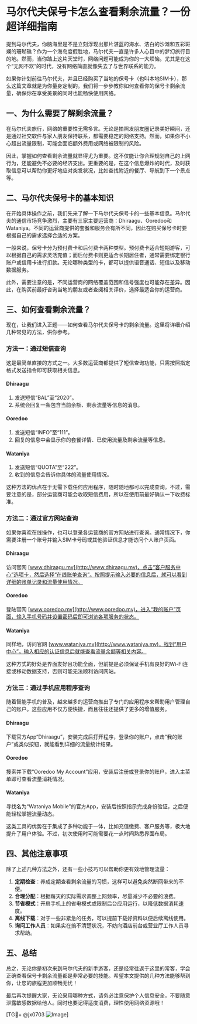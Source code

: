 # 马尔代夫保号卡怎么查看剩余流量？一份超详细指南

提到马尔代夫，你脑海里是不是立刻浮现出那片湛蓝的海水、洁白的沙滩和五彩斑斓的珊瑚礁？作为一个海岛度假胜地，马尔代夫一直是许多人心目中的梦幻旅行目的地。然而，当你踏上这片天堂时，网络问题可能成为你的一大烦恼。尤其是在这个“无网不欢”的时代，没有网络简直就像失去了与世界联系的能力。

如果你计划前往马尔代夫，并且已经购买了当地的保号卡（也叫本地SIM卡），那么这篇文章就是为你量身定制的。我们将一步步教你如何查看你的保号卡剩余流量，确保你在享受美景的同时也能畅快使用网络。

## 一、为什么需要了解剩余流量？

在马尔代夫旅行，网络的重要性无需多言。无论是拍照发朋友圈记录美好瞬间，还是通过社交软件与家人朋友保持联系，都需要稳定的网络支持。然而，如果你不小心超出流量限制，可能会面临额外费用或网络被限制的风险。

因此，掌握如何查看剩余流量就显得尤为重要。这不仅能让你合理规划自己的上网行为，还能避免不必要的经济支出。更重要的是，在这个信息爆炸的时代，及时获取信息可以帮助你更好地应对突发状况，比如查找附近的餐厅、导航到下一个景点等。

## 二、马尔代夫保号卡的基本知识

在开始具体操作之前，我们先来了解一下马尔代夫保号卡的一些基本信息。马尔代夫的通信市场竞争激烈，主要有三家主要运营商：Dhiraagu、Ooredoo和Wataniya。不同的运营商提供的套餐和服务会有所不同，因此在购买保号卡时要根据自己的需求选择合适的方案。

一般来说，保号卡分为预付费卡和后付费卡两种类型。预付费卡适合短期游客，可以根据自己的需求灵活充值；而后付费卡则更适合长期居住者，通常需要绑定银行账户或信用卡进行扣款。无论哪种类型的卡，都可以提供语音通话、短信以及移动数据服务。

此外，需要注意的是，不同运营商的网络覆盖范围和信号强度也可能存在差异。因此，在购买前最好咨询当地的朋友或者查阅相关评价，选择最适合你的运营商。

## 三、如何查看剩余流量？

现在，让我们进入正题——如何查看马尔代夫保号卡的剩余流量。这里将详细介绍几种常见的方法，供你参考。

### 方法一：通过短信查询

这是最简单直接的方式之一。大多数运营商都提供了短信查询功能，只需按照指定格式发送指令即可获取相关信息。

#### Dhiraagu
1. 发送短信“BAL”至“2020”。
2. 系统会回复一条包含当前余额、剩余流量等信息的消息。

#### Ooredoo
1. 发送短信“INFO”至“111”。
2. 回复的信息中会显示你的套餐详情、已使用流量及剩余流量等信息。

#### Wataniya
1. 发送短信“QUOTA”至“222”。
2. 收到的信息会告诉你具体的流量使用情况。

这种方法的优点在于无需下载任何应用程序，随时随地都可以完成查询。不过，需要注意的是，部分运营商可能会收取短信费用，所以在使用前最好确认一下收费标准。

### 方法二：通过官方网站查询

如果你喜欢在线操作，也可以登录各运营商的官方网站进行查询。通常情况下，你需要注册一个账号并输入SIM卡号码或其他验证信息才能访问个人账户页面。

#### Dhiraagu
访问官网 [www.dhiraagu.mv](http://www.dhiraagu.mv)，点击“客户服务中心”选项卡，然后选择“在线账单查询”。按照提示输入必要的信息后，就可以看到详细的账单记录和流量使用情况。

#### Ooredoo
登陆官网 [www.ooredoo.mv](http://www.ooredoo.mv)，进入“我的账户”页面，输入手机号码并设置密码后即可浏览各项服务的状态。

#### Wataniya
同样地，访问官网 [www.wataniya.mv](http://www.wataniya.mv)，找到“用户中心”，输入相应的认证信息后就能查看流量余额等相关内容。

这种方式的好处是界面友好且功能全面，但前提是必须保证手机有良好的Wi-Fi连接或移动数据支持，否则可能无法顺利访问网站。

### 方法三：通过手机应用程序查询

随着智能手机的普及，越来越多的运营商推出了专门的应用程序来帮助用户管理自己的账户。这些应用不仅方便快捷，而且往往还提供了更多的增值服务。

#### Dhiraagu
下载官方App“Dhiraagu”，安装完成后打开程序，登录你的账户，点击“我的账户”或类似按钮，就能看到详细的流量统计结果。

#### Ooredoo
搜索并下载“Ooredoo My Account”应用，安装后注册或登录你的账户，进入主菜单即可查看流量消耗情况。

#### Wataniya
寻找名为“Wataniya Mobile”的官方App，安装后按照指示完成身份验证，之后便能轻松掌握流量动态。

这类工具的优势在于集成了多种功能于一体，比如充值缴费、客户服务等，极大地提升了用户体验。不过，初次使用时可能需要花一点时间熟悉界面布局。

## 四、其他注意事项

除了上述几种方法之外，还有一些小技巧可以帮助你更有效地管理流量：

1. **定期检查**：养成定期查看剩余流量的习惯，这样可以避免突然断网带来的不便。
2. **合理分配**：根据每天的实际需求调整上网频率，尽量减少不必要的浪费。
3. **节省模式**：开启手机上的省电模式或限制后台应用运行，以降低数据消耗速度。
4. **离线下载**：对于一些非紧急的任务，可以提前下载好资料以便后续离线使用。
5. **询问工作人员**：如果实在搞不清楚状况，不妨向酒店前台或营业厅工作人员寻求帮助。

## 五、总结

总之，无论你是初次来到马尔代夫的新手游客，还是经常往返于这里的常客，学会正确查看保号卡剩余流量都是非常必要的技能。希望本文提供的几种方法能够帮到你，让您的旅程更加顺畅无忧！

最后再次提醒大家，无论采用哪种方式，请务必注意保护个人信息安全，不要随意泄露敏感数据给他人。同时也要记得适度消费，理性使用网络资源哦！

[TG💪+ @jx0703 ![Image](https://github.com/user-attachments/assets/dbca1d08-cadb-493c-b0ec-ad6f7a83f270)]